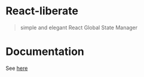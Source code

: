 # React-liberate

> simple and elegant React Global State Manager

# Documentation

See [here](https://savage181855.github.io/savage-libs/react-liberate/modules)